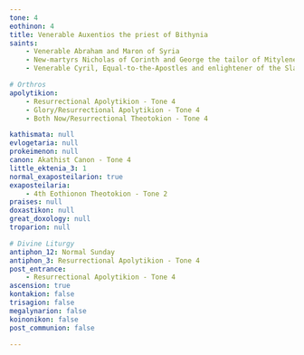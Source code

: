 ```yaml
---
tone: 4
eothinon: 4
title: Venerable Auxentios the priest of Bithynia
saints:
    - Venerable Abraham and Maron of Syria
    - New-martyrs Nicholas of Corinth and George the tailor of Mitylene
    - Venerable Cyril, Equal-to-the-Apostles and enlightener of the Slavs

# Orthros
apolytikion:
    - Resurrectional Apolytikion - Tone 4
    - Glory/Resurrectional Apolytikion - Tone 4
    - Both Now/Resurrectional Theotokion - Tone 4

kathismata: null
evlogetaria: null
prokeimenon: null
canon: Akathist Canon - Tone 4
little_ektenia_3: 1
normal_exaposteilarion: true
exaposteilaria:
    - 4th Eothionon Theotokion - Tone 2
praises: null
doxastikon: null
great_doxology: null
troparion: null

# Divine Liturgy
antiphon_12: Normal Sunday
antiphon_3: Resurrectional Apolytikion - Tone 4
post_entrance:
    - Resurrectional Apolytikion - Tone 4
ascension: true
kontakion: false
trisagion: false
megalynarion: false
koinonikon: false
post_communion: false

---
```


